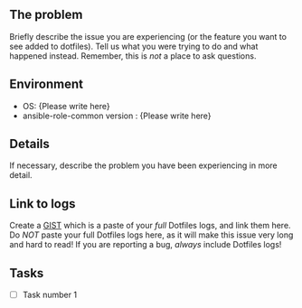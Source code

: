 ## The problem

Briefly describe the issue you are experiencing (or the feature you want to see added to dotfiles). Tell us what you were trying to do and what happened instead. Remember, this is _not_ a place to ask questions.

## Environment

* OS: {Please write here}
* ansible-role-common version : {Please write here}

## Details

If necessary, describe the problem you have been experiencing in more detail.

## Link to logs

Create a [GIST](https://gist.github.com) which is a paste of your _full_ Dotfiles logs, and link them here. 
Do _NOT_ paste your full Dotfiles logs here, as it will make this issue very long and hard to read! 
If you are reporting a bug, _always_ include Dotfiles logs!


## Tasks

* [ ] Task number 1
